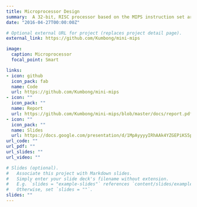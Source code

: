 ```yaml
---
title: Microprocessor Design
summary:  A 32-bit, RISC processor based on the MIPS instruction set architecture.
date: "2016-04-27T00:00:00Z"

# Optional external URL for project (replaces project detail page).
external_link: https://github.com/Kumbong/mini-mips

image:
  caption: Microprocessor
  focal_point: Smart

links:
- icon: github
  icon_pack: fab
  name: Code
  url: https://github.com/Kumbong/mini-mips
- icon: ""
  icon_pack: ""
  name: Report
  url: https://github.com/Kumbong/mini-mips/blob/master/docs/report.pdf
- icon: ""
  icon_pack: ""
  name: Slides
  url: https://docs.google.com/presentation/d/1MpAyyyyIRhAAk4YZGEPiKS5p76khfpoZ/edit#slide=id.p17
url_code: ""
url_pdf: ""
url_slides: ""
url_video: ""

# Slides (optional).
#   Associate this project with Markdown slides.
#   Simply enter your slide deck's filename without extension.
#   E.g. `slides = "example-slides"` references `content/slides/example-slides.md`.
#   Otherwise, set `slides = ""`.
slides: ""
---
```



